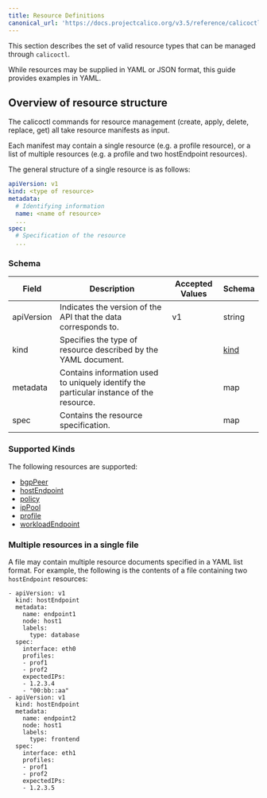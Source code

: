 ```yaml
---
title: Resource Definitions
canonical_url: 'https://docs.projectcalico.org/v3.5/reference/calicoctl/resources/'
---
```


This section describes the set of valid resource types that can be managed
through `calicoctl`.  

While resources may be supplied in YAML or JSON format, this guide provides examples in YAML. 

## Overview of resource structure

The calicoctl commands for resource management (create, apply, delete, replace, get)
all take resource manifests as input.  

Each manifest may contain a single resource 
(e.g. a profile resource), or a list of multiple resources (e.g. a profile and two
hostEndpoint resources).

The general structure of a single resource is as follows:

```yaml
apiVersion: v1
kind: <type of resource>
metadata:
  # Identifying information
  name: <name of resource>
  ...
spec:
  # Specification of the resource
  ... 
```

### Schema 

| Field    | Description           | Accepted Values              | Schema |
|----------|-----------------------|------------------------------|--------|
| apiVersion     | Indicates the version of the API that the data corresponds to. | v1 | string |
| kind     | Specifies the type of resource described by the YAML document. |  | [kind](#supported-kinds) |
| metadata | Contains information used to uniquely identify the particular instance of the resource. | | map |
| spec     | Contains the resource specification. | | map |

### Supported Kinds

The following resources are supported:

- [bgpPeer]({{site.baseurl}}/{{page.version}}/reference/calicoctl/resources/bgppeer)
- [hostEndpoint]({{site.baseurl}}/{{page.version}}/reference/calicoctl/resources/hostendpoint)
- [policy]({{site.baseurl}}/{{page.version}}/reference/calicoctl/resources/policy)
- [ipPool]({{site.baseurl}}/{{page.version}}/reference/calicoctl/resources/ippool)
- [profile]({{site.baseurl}}/{{page.version}}/reference/calicoctl/resources/profile)
- [workloadEndpoint]({{site.baseurl}}/{{page.version}}/reference/calicoctl/resources/workloadendpoint)

### Multiple resources in a single file

A file may contain multiple resource documents specified in a YAML list format. For example, the following is the contents of a file containing two `hostEndpoint` resources:

```
- apiVersion: v1
  kind: hostEndpoint
  metadata:
    name: endpoint1
    node: host1
    labels:
      type: database
  spec:
    interface: eth0
    profiles:
    - prof1
    - prof2
    expectedIPs:
    - 1.2.3.4
    - "00:bb::aa"
- apiVersion: v1
  kind: hostEndpoint
  metadata:
    name: endpoint2
    node: host1
    labels:
      type: frontend
  spec:
    interface: eth1
    profiles:
    - prof1
    - prof2
    expectedIPs:
    - 1.2.3.5
```
